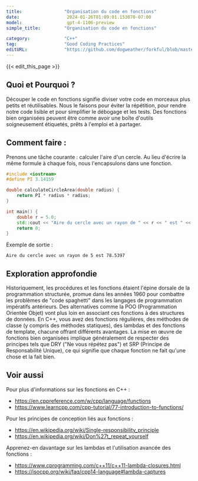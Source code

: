```yaml
---
title:                "Organisation du code en fonctions"
date:                  2024-01-26T01:09:01.153070-07:00
model:                 gpt-4-1106-preview
simple_title:         "Organisation du code en fonctions"

category:             "C++"
tag:                  "Good Coding Practices"
editURL:              "https://github.com/dogweather/forkful/blob/master/content/fr/cpp/organizing-code-into-functions.md"
---
```


{{< edit_this_page >}}

## Quoi et Pourquoi ?
Découper le code en fonctions signifie diviser votre code en morceaux plus petits et réutilisables. Nous le faisons pour éviter la répétition, pour rendre notre code lisible et pour simplifier le débogage et les tests. Des fonctions bien organisées peuvent être comme avoir une boîte d'outils soigneusement étiquetés, prêts à l'emploi et à partager.

## Comment faire :
Prenons une tâche courante : calculer l'aire d'un cercle. Au lieu d'écrire la même formule à chaque fois, nous l'encapsulons dans une fonction.

```C++
#include <iostream>
#define PI 3.14159

double calculateCircleArea(double radius) {
    return PI * radius * radius;
}

int main() {
    double r = 5.0;
    std::cout << "Aire du cercle avec un rayon de " << r << " est " << calculateCircleArea(r) << std::endl;
    return 0;
}
```

Exemple de sortie :
```
Aire du cercle avec un rayon de 5 est 78.5397
```

## Exploration approfondie
Historiquement, les procédures et les fonctions étaient l'épine dorsale de la programmation structurée, promue dans les années 1960 pour combattre les problèmes de "code spaghetti" dans les langages de programmation impératifs antérieurs. Des alternatives comme la POO (Programmation Orientée Objet) vont plus loin en associant ces fonctions à des structures de données. En C++, vous avez des fonctions régulières, des méthodes de classe (y compris des méthodes statiques), des lambdas et des fonctions de template, chacune offrant différents avantages. La mise en œuvre de fonctions bien organisées implique généralement de respecter des principes tels que DRY ("Ne vous répétez pas") et SRP (Principe de Responsabilité Unique), ce qui signifie que chaque fonction ne fait qu'une chose et la fait bien.

## Voir aussi
Pour plus d'informations sur les fonctions en C++ :
- https://en.cppreference.com/w/cpp/language/functions
- https://www.learncpp.com/cpp-tutorial/77-introduction-to-functions/

Pour les principes de conception liés aux fonctions :
- https://en.wikipedia.org/wiki/Single-responsibility_principle
- https://en.wikipedia.org/wiki/Don%27t_repeat_yourself

Apprenez-en davantage sur les lambdas et l'utilisation avancée des fonctions :
- https://www.cprogramming.com/c++11/c++11-lambda-closures.html
- https://isocpp.org/wiki/faq/cpp14-language#lambda-captures
